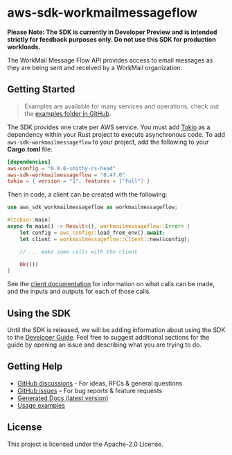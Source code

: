 # aws-sdk-workmailmessageflow

**Please Note: The SDK is currently in Developer Preview and is intended strictly for
feedback purposes only. Do not use this SDK for production workloads.**

The WorkMail Message Flow API provides access to email messages as they are being sent and received by a WorkMail organization.

## Getting Started

> Examples are available for many services and operations, check out the
> [examples folder in GitHub](https://github.com/awslabs/aws-sdk-rust/tree/main/examples).

The SDK provides one crate per AWS service. You must add [Tokio](https://crates.io/crates/tokio)
as a dependency within your Rust project to execute asynchronous code. To add `aws-sdk-workmailmessageflow` to
your project, add the following to your **Cargo.toml** file:

```toml
[dependencies]
aws-config = "0.0.0-smithy-rs-head"
aws-sdk-workmailmessageflow = "0.47.0"
tokio = { version = "1", features = ["full"] }
```

Then in code, a client can be created with the following:

```rust
use aws_sdk_workmailmessageflow as workmailmessageflow;

#[tokio::main]
async fn main() -> Result<(), workmailmessageflow::Error> {
    let config = aws_config::load_from_env().await;
    let client = workmailmessageflow::Client::new(&config);

    // ... make some calls with the client

    Ok(())
}
```

See the [client documentation](https://docs.rs/aws-sdk-workmailmessageflow/latest/aws_sdk_workmailmessageflow/client/struct.Client.html)
for information on what calls can be made, and the inputs and outputs for each of those calls.

## Using the SDK

Until the SDK is released, we will be adding information about using the SDK to the
[Developer Guide](https://docs.aws.amazon.com/sdk-for-rust/latest/dg/welcome.html). Feel free to suggest
additional sections for the guide by opening an issue and describing what you are trying to do.

## Getting Help

* [GitHub discussions](https://github.com/awslabs/aws-sdk-rust/discussions) - For ideas, RFCs & general questions
* [GitHub issues](https://github.com/awslabs/aws-sdk-rust/issues/new/choose) – For bug reports & feature requests
* [Generated Docs (latest version)](https://awslabs.github.io/aws-sdk-rust/)
* [Usage examples](https://github.com/awslabs/aws-sdk-rust/tree/main/examples)

## License

This project is licensed under the Apache-2.0 License.

